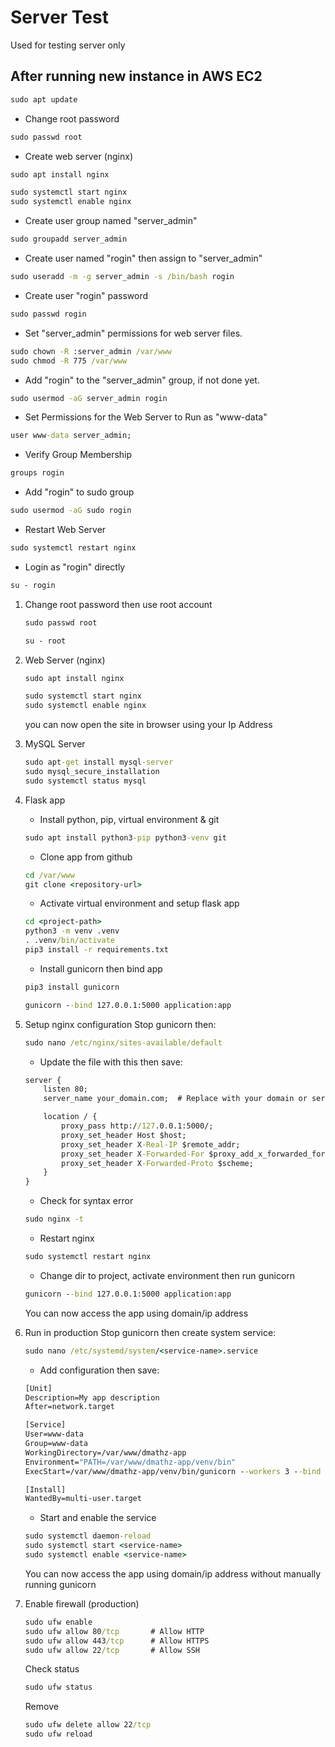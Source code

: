 # Server Test

Used for testing server only


## After running new instance in AWS EC2

```cmd
sudo apt update
```

* Change root password
```cmd
sudo passwd root
```

* Create web server (nginx)
```cmd
sudo apt install nginx
```
```cmd
sudo systemctl start nginx
sudo systemctl enable nginx
```

* Create user group named "server_admin" 
```cmd
sudo groupadd server_admin
```

* Create user named "rogin" then assign to "server_admin" 
```cmd
sudo useradd -m -g server_admin -s /bin/bash rogin
```

* Create user "rogin" password 
```cmd
sudo passwd rogin
```

* Set "server_admin" permissions for web server files.
```cmd
sudo chown -R :server_admin /var/www
sudo chmod -R 775 /var/www
```

* Add "rogin" to the "server_admin" group, if not done yet.
``` cmd
sudo usermod -aG server_admin rogin
```

* Set Permissions for the Web Server to Run as "www-data"
``` cmd
user www-data server_admin;
```

* Verify Group Membership
``` cmd
groups rogin
```

* Add "rogin" to sudo group
``` cmd
sudo usermod -aG sudo rogin
```

* Restart Web Server
``` cmd
sudo systemctl restart nginx
```

* Login as "rogin" directly
``` cmd
su - rogin
```


1. Change root password then use root account
   ```cmd
   sudo passwd root
   ```
   ```cmd
   su - root
   ```

2. Web Server (nginx)
   ```cmd
   sudo apt install nginx
   ```
   ```cmd
   sudo systemctl start nginx
   sudo systemctl enable nginx
   ```
   you can now open the site in browser using your Ip Address

3. MySQL Server
   ``` cmd
   sudo apt-get install mysql-server
   sudo mysql_secure_installation
   sudo systemctl status mysql
   ```

3. Flask app
   * Install python, pip, virtual environment & git
   ```cmd
   sudo apt install python3-pip python3-venv git
   ```
   * Clone app from github
   ```cmd
   cd /var/www
   git clone <repository-url>
   ```
   * Activate virtual environment and setup flask app
   ```cmd
   cd <project-path>
   python3 -m venv .venv
   . .venv/bin/activate
   pip3 install -r requirements.txt
   ```
   * Install gunicorn then bind app
   ```cmd
   pip3 install gunicorn
   ```
   ```cmd
   gunicorn --bind 127.0.0.1:5000 application:app
   ```
   
4. Setup nginx configuration
   Stop gunicorn then:
   ```cmd
   sudo nano /etc/nginx/sites-available/default
   ```
   * Update the file with this then save:
   ```cmd
   server {
       listen 80;
       server_name your_domain.com;  # Replace with your domain or server IP
   
       location / {
           proxy_pass http://127.0.0.1:5000/;
           proxy_set_header Host $host;
           proxy_set_header X-Real-IP $remote_addr;
           proxy_set_header X-Forwarded-For $proxy_add_x_forwarded_for;
           proxy_set_header X-Forwarded-Proto $scheme;
       }
   }
   ```
   * Check for syntax error
   ``` cmd
   sudo nginx -t
   ```
   * Restart nginx 
   ``` cmd
   sudo systemctl restart nginx
   ```
   * Change dir to project, activate environment then run gunicorn
   ``` cmd
   gunicorn --bind 127.0.0.1:5000 application:app
   ```
   You can now access the app using domain/ip address

5. Run in production
   Stop gunicorn then create system service:
   ``` cmd
   sudo nano /etc/systemd/system/<service-name>.service
   ```
   * Add configuration then save:
   ``` cmd
   [Unit]
   Description=My app description
   After=network.target
   
   [Service]
   User=www-data
   Group=www-data
   WorkingDirectory=/var/www/dmathz-app
   Environment="PATH=/var/www/dmathz-app/venv/bin"
   ExecStart=/var/www/dmathz-app/venv/bin/gunicorn --workers 3 --bind 127.0.0.1:5000 application:app
   
   [Install]
   WantedBy=multi-user.target
   ```
   * Start and enable the service
   ``` cmd
   sudo systemctl daemon-reload
   sudo systemctl start <service-name>
   sudo systemctl enable <service-name>
   ```
   You can now access the app using domain/ip address without manually running gunicorn
6. Enable firewall (production)
   ``` cmd
   sudo ufw enable
   sudo ufw allow 80/tcp       # Allow HTTP
   sudo ufw allow 443/tcp      # Allow HTTPS
   sudo ufw allow 22/tcp       # Allow SSH
   ```
   Check status
   ``` cmd
   sudo ufw status
   ```
   Remove
   ``` cmd
   sudo ufw delete allow 22/tcp
   sudo ufw reload
   ```
